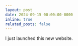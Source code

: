 ```yaml
---
layout: post
date: 2024-09-15 00:00:00-0000
inline: true
related_posts: false
---
```


I just launched this new website. 
